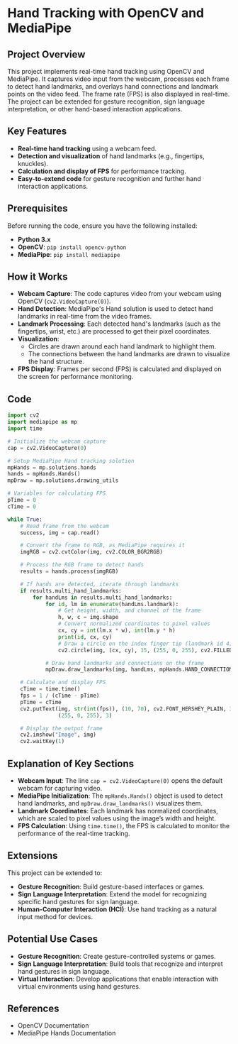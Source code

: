 # Hand Tracking with OpenCV and MediaPipe

## Project Overview
This project implements real-time hand tracking using OpenCV and MediaPipe. It captures video input from the webcam, processes each frame to detect hand landmarks, and overlays hand connections and landmark points on the video feed. The frame rate (FPS) is also displayed in real-time. The project can be extended for gesture recognition, sign language interpretation, or other hand-based interaction applications.

## Key Features
- **Real-time hand tracking** using a webcam feed.
- **Detection and visualization** of hand landmarks (e.g., fingertips, knuckles).
- **Calculation and display of FPS** for performance tracking.
- **Easy-to-extend code** for gesture recognition and further hand interaction applications.

## Prerequisites
Before running the code, ensure you have the following installed:

- **Python 3.x**
- **OpenCV**: `pip install opencv-python`
- **MediaPipe**: `pip install mediapipe`

## How it Works

- **Webcam Capture**: The code captures video from your webcam using OpenCV (`cv2.VideoCapture(0)`).
- **Hand Detection**: MediaPipe's Hand solution is used to detect hand landmarks in real-time from the video frames.
- **Landmark Processing**: Each detected hand's landmarks (such as the fingertips, wrist, etc.) are processed to get their pixel coordinates.
- **Visualization**:
    - Circles are drawn around each hand landmark to highlight them.
    - The connections between the hand landmarks are drawn to visualize the hand structure.
- **FPS Display**: Frames per second (FPS) is calculated and displayed on the screen for performance monitoring.

## Code

```python
import cv2
import mediapipe as mp
import time

# Initialize the webcam capture
cap = cv2.VideoCapture(0)

# Setup MediaPipe Hand tracking solution
mpHands = mp.solutions.hands
hands = mpHands.Hands()
mpDraw = mp.solutions.drawing_utils

# Variables for calculating FPS
pTime = 0
cTime = 0

while True:
    # Read frame from the webcam
    success, img = cap.read()

    # Convert the frame to RGB, as MediaPipe requires it
    imgRGB = cv2.cvtColor(img, cv2.COLOR_BGR2RGB)

    # Process the RGB frame to detect hands
    results = hands.process(imgRGB)

    # If hands are detected, iterate through landmarks
    if results.multi_hand_landmarks:
        for handLms in results.multi_hand_landmarks:
            for id, lm in enumerate(handLms.landmark):
                # Get height, width, and channel of the frame
                h, w, c = img.shape
                # Convert normalized coordinates to pixel values
                cx, cy = int(lm.x * w), int(lm.y * h)
                print(id, cx, cy)
                # Draw a circle on the index finger tip (landmark id 4)
                cv2.circle(img, (cx, cy), 15, (255, 0, 255), cv2.FILLED)

            # Draw hand landmarks and connections on the frame
            mpDraw.draw_landmarks(img, handLms, mpHands.HAND_CONNECTIONS)

    # Calculate and display FPS
    cTime = time.time()
    fps = 1 / (cTime - pTime)
    pTime = cTime
    cv2.putText(img, str(int(fps)), (10, 70), cv2.FONT_HERSHEY_PLAIN, 3,
                (255, 0, 255), 3)

    # Display the output frame
    cv2.imshow("Image", img)
    cv2.waitKey(1)
```

## Explanation of Key Sections
- **Webcam Input**: The line `cap = cv2.VideoCapture(0)` opens the default webcam for capturing video.
- **MediaPipe Initialization**: The `mpHands.Hands()` object is used to detect hand landmarks, and `mpDraw.draw_landmarks()` visualizes them.
- **Landmark Coordinates**: Each landmark has normalized coordinates, which are scaled to pixel values using the image’s width and height.
- **FPS Calculation**: Using `time.time()`, the FPS is calculated to monitor the performance of the real-time tracking.

## Extensions
This project can be extended to:

- **Gesture Recognition**: Build gesture-based interfaces or games.
- **Sign Language Interpretation**: Extend the model for recognizing specific hand gestures for sign language.
- **Human-Computer Interaction (HCI)**: Use hand tracking as a natural input method for devices.

## Potential Use Cases
- **Gesture Recognition**: Create gesture-controlled systems or games.
- **Sign Language Interpretation**: Build tools that recognize and interpret hand gestures in sign language.
- **Virtual Interaction**: Develop applications that enable interaction with virtual environments using hand gestures.
## References
- OpenCV Documentation
- MediaPipe Hands Documentation
